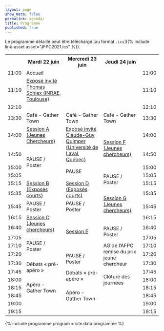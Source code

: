 ```yaml
---
layout: page
show_meta: false
permalink: agenda/
title: Programme
published: true
---
```


Le programme détaillé peut être téléchargé [au format `.ics`]({% include link-asset asset="JFPC2021.ics" %}).

<span class="anchor" id="programme"></span>

<table>
  <tbody>
    <tr>
      <th width="5%"></th>
      <th class="day" width="30%">Mardi 22 juin</th>
      <th class="day" width="30%">Mercredi 23 juin</th>
      <th class="day" width="30%">Jeudi 24 juin</th>
      <th width="5%"></th>
    </tr>
    <tr>
      <td class="hour">11:00</td>
      <td class="break">Accueil</td>
      <td rowspan="5"></td>
      <td rowspan="5"></td>
      <td class="hour">11:00</td>
    </tr>
    <tr>
      <td class="hour">11:10</td>
      <td rowspan="4" class="invite"><a href="#invite1" name="Mardi 22 juin">Exposé invité<br>Thomas Schiex (INRAE, Toulouse)</a></td>
      <td class="hour">11:10</td>
    </tr>
    <tr></tr>
    <tr></tr>
    <tr></tr>
    <tr>
      <td class="hour">12:10</td>
      <td></td>
      <td></td>
      <td></td>
      <td class="hour">12:10</td>
    </tr>
    <tr></tr>
    <tr>
      <td class="hour">13:30</td>
      <td rowspan="2" class="coffee">Café - Gather Town</td>
      <td rowspan="2" class="coffee">Café - Gather Town</td>
      <td rowspan="2" class="coffee">Café - Gather Town</td>
      <td class="hour">13:30</td>
    </tr>
    <tr></tr>
    <tr>
      <td class="hour">14:00</td>
      <td rowspan="3" class="session-young"><a href="#sessionA" name="Mardi 22 juin">Session A (Jeunes Chercheurs)</a></td>
      <td rowspan="4" class="invite"><a href="#invite2" name="Mercredi 23 juin">Exposé invité<br>Claude-Guy Quimper (Université de Laval, Québec)</a></td>
      <td rowspan="5" class="session-young"><a href="#sessionF" name="Jeudi 24 juin">Session F (Jeunes chercheurs)</a></td>
      <td class="hour">14:00</td>
    </tr>
    <tr></tr>
    <tr></tr>
    <tr>
      <td class="hour">14:50</td>
      <td rowspan="3" class="break">PAUSE / Poster</td>
      <td class="hour">14:50</td>
    </tr>
    <tr>
      <td class="hour">15:00</td>
      <td rowspan="2" class="break">PAUSE</td>
      <td class="hour">15:00</td>
    </tr>
    <tr>
      <td class="hour">15:05</td>
      <td rowspan="2" class="break">PAUSE / Poster</td>
      <td class="hour">15:05</td>
    </tr>
    <tr>
      <td class="hour">15:15</td>
      <td rowspan="2" class="session"><a href="#sessionB" name="Mardi 22 juin">Session B (Exposés courts)</a></td>
      <td rowspan="2" class="session"><a href="#sessionD" name="Mercredi 23 juin">Session D (Exposés courts)</a></td>
      <td class="hour">15:15</td>
    </tr>
    <tr>
      <td class="hour">15:35</td>
      <td rowspan="4" class="session-young"><a href="#sessionG" name="Jeudi 24 juin">Session G (Jeunes chercheurs)</a></td>
      <td class="hour">15:35</td>
    </tr>
    <tr>
      <td class="hour">15:45</td>
      <td rowspan="2" class="break">PAUSE / Poster</td>
      <td rowspan="2" class="break">PAUSE / Poster</td>
      <td class="hour">15:45</td>
    </tr>
    <tr></tr>
    <tr>
      <td class="hour">16:15</td>
      <td rowspan="3" class="session-young"><a href="#sessionC" name="Mardi 22 juin">Session C (Jeunes chercheurs)</a></td>
      <td rowspan="5" class="session"><a href="#sessionE" name="Mercredi 23 juin">Session E</a></td>
      <td class="hour">16:15</td>
    </tr>
    <tr>
      <td class="hour">16:40</td>
      <td rowspan="3" class="break">PAUSE / Poster</td>
      <td class="hour">16:40</td>
    </tr>
    <tr></tr>
    <tr>
      <td class="hour">17:05</td>
      <td rowspan="3" class="break">PAUSE / Poster</td>
      <td class="hour">17:05</td>
    </tr>
    <tr>
      <td class="hour">17:10</td>
      <td rowspan="3" class="ag">AG de l’AFPC<br>remise du prix jeune chercheur</td>
      <td class="hour">17:10</td>
    </tr>
    <tr>
      <td class="hour">17:20</td>
      <td rowspan="2" class="break">PAUSE / Poster</td>
      <td class="hour">17:20</td>
    </tr>
    <tr>
      <td class="hour">17:30</td>
      <td rowspan="2" class="debat">Débats «&nbsp;pré-apéro&nbsp;»</td>
      <td class="hour">17:30</td>
    </tr>
    <tr>
      <td class="hour">17:45</td>
      <td rowspan="2" class="debat">Débats «&nbsp;pré-apéro&nbsp;»</td>
      <td rowspan="4" class="apero">Clôture des journées</td>
      <td class="hour">17:45</td>
    </tr>
    <tr>
      <td class="hour">18:00</td>
      <td rowspan="4" class="apero">Apéro - Gather Town</td>
      <td class="hour">18:00</td>
    </tr>
    <tr>
      <td class="hour">18:15</td>
      <td rowspan="4" class="apero">Apéro - Gather Town</td>
      <td class="hour">18:15</td>
    </tr>
    <tr></tr>
    <tr>
      <td class="hour">18:45</td>
      <td rowspan="4"></td>
      <td class="hour">18:45</td>
    </tr>
    <tr>
      <td class="hour">19:00</td>
      <td rowspan="2"></td>
      <td class="hour">19:00</td>
    </tr>
    <tr>
      <td class="hour">19:15</td>
      <td></td>
      <td class="hour">19:15</td>
    </tr>
  </tbody>
</table>

{% include programme program = site.data.programme %}
